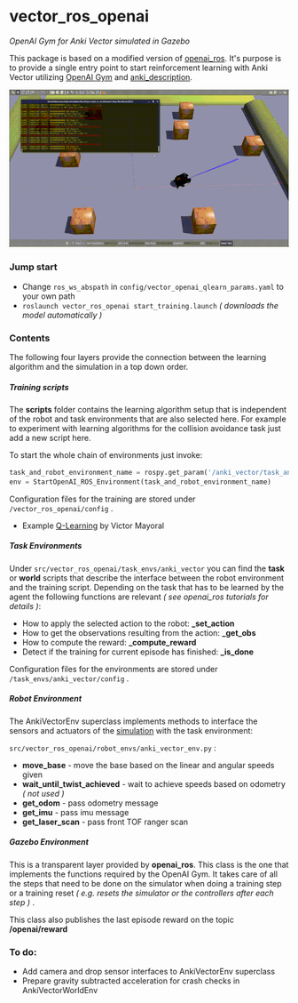 # vector_ros_openai
_OpenAI Gym for Anki Vector simulated in Gazebo_

This package is based on a modified version of [openai_ros](http://wiki.ros.org/openai_ros). It's purpose is to provide a single entry point to start reinforcement learning with Anki Vector utilizing [OpenAI Gym](https://gym.openai.com/) and [anki_description](https://github.com/nilseuropa/anki_description).

![](doc/vector_openai.gif)


### Jump start
* Change `ros_ws_abspath` in `config/vector_openai_qlearn_params.yaml` to your own path
* `roslaunch vector_ros_openai start_training.launch` _( downloads the model automatically )_

### Contents
The following four layers provide the connection between the learning algorithm and the simulation in a top down order.

##### Training scripts
The **scripts** folder contains the learning algorithm setup that is independent of the robot and task environments that are also selected here. For example to experiment with learning algorithms for the collision avoidance task just add a new script here.

To start the whole chain of environments just invoke:
```python
task_and_robot_environment_name = rospy.get_param('/anki_vector/task_and_robot_environment_name')
env = StartOpenAI_ROS_Environment(task_and_robot_environment_name)
```
Configuration files for the training are stored under `/vector_ros_openai/config` .

* Example [Q-Learning](https://github.com/vmayoral/basic_reinforcement_learning) by Victor Mayoral

##### Task Environments
Under `src/vector_ros_openai/task_envs/anki_vector` you can find the **task** or **world** scripts that describe the interface between the robot environment and the training script. Depending on the task that has to be learned by the agent the following functions are relevant _( see openai_ros tutorials for details )_:
* How to apply the selected action to the robot: **_set_action**
* How to get the observations resulting from the action: **_get_obs**
* How to compute the reward: **_compute_reward**
* Detect if the training for current episode has finished: **_is_done**

Configuration files for the environments are stored under `/task_envs/anki_vector/config` .

##### Robot Environment
The AnkiVectorEnv superclass implements methods to interface the sensors and actuators of the [simulation](https://github.com/nilseuropa/anki_description) with the task environment:

`src/vector_ros_openai/robot_envs/anki_vector_env.py` :
* **move_base** - move the base based on the linear and angular speeds given
* **wait_until_twist_achieved** - wait to achieve speeds based on odometry _( not used )_
* **get_odom** - pass odometry message
* **get_imu** - pass imu message
* **get_laser_scan** - pass front TOF ranger scan


##### Gazebo Environment
This is a transparent layer provided by **openai_ros**. This class is the one that implements the functions required by the OpenAI Gym. It takes care of all the steps that need to be done on the simulator when doing a training step or a training reset _( e.g. resets the simulator or the controllers after each step )_ .

This class also publishes the last episode reward on the topic **/openai/reward**

### To do:
* Add camera and drop sensor interfaces to AnkiVectorEnv superclass
* Prepare gravity subtracted acceleration for crash checks in AnkiVectorWorldEnv
